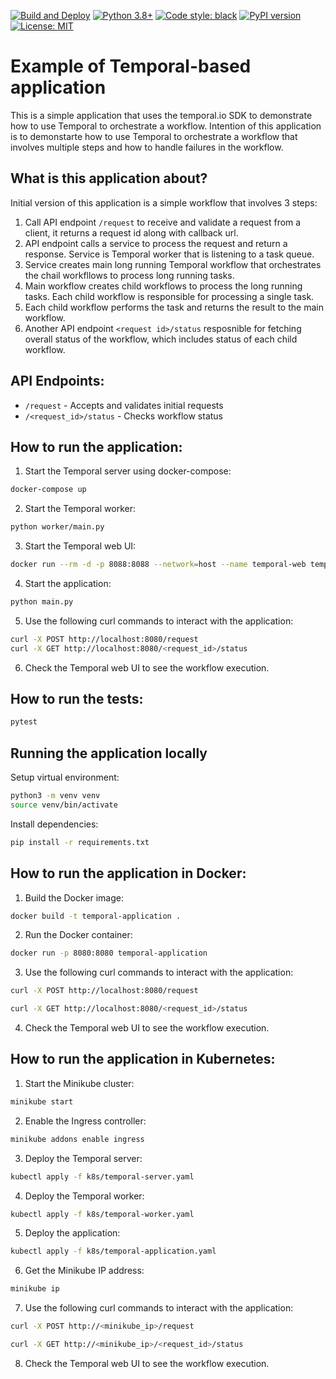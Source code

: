 [![Build and Deploy](https://github.com/oleggorj/temporal-application/actions/workflows/azure-ci-pipeline.yml/badge.svg)](https://github.com/oleggorj/temporal-application/actions/workflows/azure-ci-pipeline.yml)
[![Python 3.8+](https://img.shields.io/badge/python-3.8+-blue.svg)](https://www.python.org/downloads/)
[![Code style: black](https://img.shields.io/badge/code%20style-black-000000.svg)](https://github.com/psf/black)
[![PyPI version](https://badge.fury.io/py/temporalio.svg)](https://badge.fury.io/py/temporalio)
[![License: MIT](https://img.shields.io/badge/License-MIT-yellow.svg)](https://opensource.org/licenses/MIT)

# Example of Temporal-based application

This is a simple application that uses the temporal.io SDK to demonstrate how to use Temporal to orchestrate a workflow.
Intention of this application is to demonstarte how to use Temporal to orchestrate a workflow that involves multiple steps and how to handle failures in the workflow.

## What is this application about?

Initial version of this application is a simple workflow that involves 3 steps:

1. Call API endpoint `/request` to receive and validate a request from a client, it returns a request id along with callback url.
2. API endpoint calls a service to process the request and return a response. Service is Temporal worker that is listening to a task queue.
3. Service creates main long running Temporal workflow that orchestrates the chail workfllows to process long running tasks.
4. Main workflow creates child workflows to process the long running tasks. Each child workflow is responsible for processing a single task.
5. Each child workflow performs the task and returns the result to the main workflow.
6. Another API endpoint `<request id>/status` resposnible for fetching overall status of the workflow, which includes status of each child workflow.

## API Endpoints:

- `/request` - Accepts and validates initial requests
- `/<request_id>/status` - Checks workflow status

## How to run the application:

1. Start the Temporal server using docker-compose:
```bash
docker-compose up
```

2. Start the Temporal worker:
```bash
python worker/main.py
```

3. Start the Temporal web UI:
```bash
docker run --rm -d -p 8088:8088 --network=host --name temporal-web temporalio/web:1.6.0
```

4. Start the application:
```bash
python main.py
```

5. Use the following curl commands to interact with the application:

```bash
curl -X POST http://localhost:8080/request
curl -X GET http://localhost:8080/<request_id>/status
```

6. Check the Temporal web UI to see the workflow execution.

## How to run the tests:

```bash
pytest
```

## Running the application locally

Setup virtual environment:
```bash
python3 -m venv venv
source venv/bin/activate
```

Install dependencies:
```bash
pip install -r requirements.txt
```

## How to run the application in Docker:

1. Build the Docker image:
```bash
docker build -t temporal-application .
```

2. Run the Docker container:
```bash
docker run -p 8080:8080 temporal-application
```

3. Use the following curl commands to interact with the application:

```bash
curl -X POST http://localhost:8080/request

curl -X GET http://localhost:8080/<request_id>/status
```

4. Check the Temporal web UI to see the workflow execution.

## How to run the application in Kubernetes:

1. Start the Minikube cluster:
```bash
minikube start
```

2. Enable the Ingress controller:
```bash
minikube addons enable ingress
```

3. Deploy the Temporal server:
```bash
kubectl apply -f k8s/temporal-server.yaml
```

4. Deploy the Temporal worker:
```bash
kubectl apply -f k8s/temporal-worker.yaml
```

5. Deploy the application:
```bash
kubectl apply -f k8s/temporal-application.yaml
```

6. Get the Minikube IP address:
```bash
minikube ip
```

7. Use the following curl commands to interact with the application:

```bash
curl -X POST http://<minikube_ip>/request

curl -X GET http://<minikube_ip>/<request_id>/status
```

8. Check the Temporal web UI to see the workflow execution.

